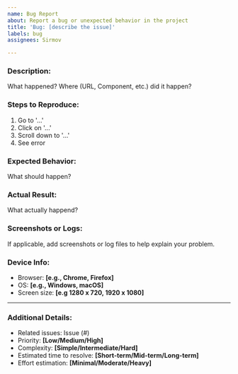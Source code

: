 ```yaml
---
name: Bug Report
about: Report a bug or unexpected behavior in the project
title: 'Bug: [describe the issue]'
labels: bug
assignees: Sirmov

---
```


### Description:
What happened? Where (URL, Component, etc.) did it happen?

### Steps to Reproduce:
1. Go to '...'
2. Click on '...'
3. Scroll down to '...'
4. See error

### Expected Behavior:
What should happen?

### Actual Result:
What actually happend?

### Screenshots or Logs:
If applicable, add screenshots or log files to help explain your problem.

### Device Info:
- Browser: **[e.g., Chrome, Firefox]**
- OS: **[e.g., Windows, macOS]**
- Screen size: **[e.g 1280 x 720, 1920 x 1080]**

---

### Additional Details:
- Related issues: Issue (#)
- Priority: **[Low/Medium/High]**
- Complexity: **[Simple/Intermediate/Hard]**
- Estimated time to resolve: **[Short-term/Mid-term/Long-term]**
- Effort estimation: **[Minimal/Moderate/Heavy]**
